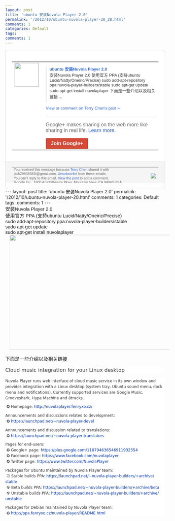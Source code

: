 ```yaml
---
layout: post
title: 'ubuntu 安装Nuvola Player 2.0'
permalink: '/2012/10/ubuntu-nuvola-player-20_28.html'
comments: 1
categories: Default
tags: 
comments: 1
---
```

<div style="border:solid 1px #dfdfdf;color:#686868;font:13px Arial"><div style="background-color:#fff;padding:20px;"><table cellpadding="0" cellspacing="0"><tr><td style="padding-right:15px;vertical-align:top"><a href="https://plus.google.com/_/notifications/emlink?emrecipient=110200756825219614165&amp;emid=CLj_rJqTpLMCFSqaTAodqS4AAA&amp;path=%2F108643996575278738906&amp;dt=1351442385030&amp;uob=8"><img height="75" src="https://lh3.googleusercontent.com/-KKRGTyJ5Bl0/AAAAAAAAAAI/AAAAAAAAEEY/jllxqER5dCk/s75-c-k-a/photo.jpg" style="border:solid 1px #cccccc;" width="75"/></a></td><td style="width:578px;color:#333;font:13px Arial;vertical-align:top"><div style="padding-bottom:10px"></div><div style="margin-bottom:10px;padding-left:10px; border-left:2px solid #EAEAEA"><span style="margin-right:5px"><a href="http://www.loveapp.me/2012/10/ubuntu-nuvola-player-20.html" style="color:#3366CC;text-decoration:none"><span style="font-weight:bold">ubuntu 安装Nuvola Player 2.0</span></a><div style="padding-bottom:10px">安装Nuvola Player 2.0 使用官方 PPA (支持ubuntu Lucid/Natty/Oneiric/<wbr/>Precise) sudo add-apt-repository ppa:nuvola-player-bu<wbr/>ilders/stable sudo apt-get update sudo apt-get install nuvolaplayer 下面是一些介绍以及相关链接 ...</div></span></div><a href="https://plus.google.com/_/notifications/emlink?emrecipient=110200756825219614165&amp;emid=CLj_rJqTpLMCFSqaTAodqS4AAA&amp;path=%2F108643996575278738906%2Fposts%2FHuXnShCJavp%3Fgpinv%3DAMIXal-6DZm6pSGqNwZbYRInCQkJ1qjt9PKqWJwEZoFYCaFxywGZJ5q9oF51C1SWZ2df0p8iBQkG9btnUvSv8gXvWteYuMcguRWgztUeZK2p3BBy98Q5Ekk&amp;dt=1351442385030&amp;uob=8" style="color:#3366CC;text-decoration:none">View or comment on Terry Chen's post »</a><div style="margin-top:20px;border-top:solid 1px #dfdfdf"><div style="padding:15px 0;color:#686868;font:16px Arial">Google+ makes sharing on the web more like sharing in real life. <a href="http://www.google.com/+/learnmore/" style="color:#3366CC;text-decoration:none">Learn more</a>.</div><a href="https://plus.google.com/_/notifications/emlink?emrecipient=110200756825219614165&amp;emid=CLj_rJqTpLMCFSqaTAodqS4AAA&amp;path=%2F%3Fgpinv%3DAMIXal-6DZm6pSGqNwZbYRInCQkJ1qjt9PKqWJwEZoFYCaFxywGZJ5q9oF51C1SWZ2df0p8iBQkG9btnUvSv8gXvWteYuMcguRWgztUeZK2p3BBy98Q5Ekk&amp;dt=1351442385030&amp;uob=8" style="display:inline-block;padding:7px 15px;background-color:#d44b38; color:#fff;font-size:16px; font-weight:bold;border-radius:2px;-webkit-border-radius:2px; -moz-border-radius:2px;border:solid 1px #c43b28; white-space:nowrap;text-decoration:none">Join Google+</a></div></td></tr></table></div><div style="border-top:solid 1px #dfdfdf;padding:0 20px; background-color:#f5f5f5"><table cellpadding="0" cellspacing="0" style="height:50px"><tbody><tr><td style="vertical-align:middle;width:100%; color:#636363;font:11px Arial; line-height:120%">You received this message because <a href="https://plus.google.com/_/notifications/emlink?emrecipient=110200756825219614165&amp;emid=CLj_rJqTpLMCFSqaTAodqS4AAA&amp;path=%2F108643996575278738906%3Fgpinv%3DAMIXal-6DZm6pSGqNwZbYRInCQkJ1qjt9PKqWJwEZoFYCaFxywGZJ5q9oF51C1SWZ2df0p8iBQkG9btnUvSv8gXvWteYuMcguRWgztUeZK2p3BBy98Q5Ekk&amp;dt=1351442385030&amp;uob=8" style="color:#3366CC;text-decoration:none">Terry Chen</a> shared it with jack29834582t@gmail.com. <a href="https://plus.google.com/_/notifications/emlink?emrecipient=110200756825219614165&amp;emid=CLj_rJqTpLMCFSqaTAodqS4AAA&amp;path=%2F_%2Fnonplus%2Femailsettings%3Fgpinv%3DAMIXal-6DZm6pSGqNwZbYRInCQkJ1qjt9PKqWJwEZoFYCaFxywGZJ5q9oF51C1SWZ2df0p8iBQkG9btnUvSv8gXvWteYuMcguRWgztUeZK2p3BBy98Q5Ekk%26est%3DADH5u8Ww9t9z2AYJYrIj-KWtBADoE8tQrwavF481ooAYSPVNmiQb5InWlizchQ1RuztLPeUQoUazmVl8vRCiVCrkOldSpDRQhSfBFZSRfST7ma6TN18U48r7ZHw5NXfOeVYlhSndCZ8xYuRmG9alSm-aKPagQB0mYw&amp;dt=1351442385030&amp;uob=8" style="color:#3366CC;text-decoration:none">Unsubscribe</a> from these emails.<br/>You can't reply to this email. <a href="https://plus.google.com/_/notifications/emlink?emrecipient=110200756825219614165&amp;emid=CLj_rJqTpLMCFSqaTAodqS4AAA&amp;path=%2F108643996575278738906%2Fposts%2FHuXnShCJavp%3Fgpinv%3DAMIXal-6DZm6pSGqNwZbYRInCQkJ1qjt9PKqWJwEZoFYCaFxywGZJ5q9oF51C1SWZ2df0p8iBQkG9btnUvSv8gXvWteYuMcguRWgztUeZK2p3BBy98Q5Ekk&amp;dt=1351442385030&amp;uob=8" style="color:#3366CC;text-decoration:none">View the post</a> to add a comment.<br/>Google Inc., 1600 Amphitheatre Pkwy, Mountain View, CA 94043 USA<br/></td><td><img src="https://ssl.gstatic.com/s2/oz/images/notifications/logo/google-plus-6617a72bb36cc548861652780c9e6ff1.png"/></td></tr></tbody></table></div></div>---
layout: post
title: 'ubuntu 安装Nuvola Player 2.0'
permalink: '/2012/10/ubuntu-nuvola-player-20.html'
comments: 1
categories: Default
tags: 
comments: 1
---
<div dir="ltr" style="text-align: left;" trbidi="on"><b id="internal-source-marker_0.7024855653289706" style="font-weight: normal;"><span style="font-family: Arial; font-size: 15px; vertical-align: baseline; white-space: pre-wrap;">安装Nuvola Player 2.0</span><br/><span style="font-family: Arial; font-size: 15px; vertical-align: baseline; white-space: pre-wrap;">使用官方 </span><span style="font-family: Arial; font-size: 15px; vertical-align: baseline; white-space: pre-wrap;">PPA</span><span style="font-family: Arial; font-size: 15px; vertical-align: baseline; white-space: pre-wrap;"> (支持ubuntu Lucid/Natty/Oneiric/Precise)</span><br/><span style="font-family: Arial; font-size: 15px; vertical-align: baseline; white-space: pre-wrap;">sudo add-apt-repository ppa:nuvola-player-builders/stable</span><br/><span style="font-family: Arial; font-size: 15px; vertical-align: baseline; white-space: pre-wrap;">sudo apt-get update</span><br/><span style="font-family: Arial; font-size: 15px; vertical-align: baseline; white-space: pre-wrap;">sudo apt-get install nuvolaplayer</span></b><br/><div class="separator" style="clear: both; text-align: center;"><a href="http://2.bp.blogspot.com/-hux9UEUgvxA/UI1bt3ZnreI/AAAAAAAAtGc/5kh9Qf7pB3E/s1600/Nuvola-Player+(1).jpg" imageanchor="1" style="margin-left: 1em; margin-right: 1em;"><img border="0" height="363" src="http://2.bp.blogspot.com/-hux9UEUgvxA/UI1bt3ZnreI/AAAAAAAAtGc/5kh9Qf7pB3E/s1600/Nuvola-Player+(1).jpg" width="640"/></a></div><b style="font-weight: normal;"><span style="font-family: Arial; font-size: 15px; vertical-align: baseline; white-space: pre-wrap;"><br/></span></b><span style="font-family: Arial;"><span style="font-size: 15px; white-space: pre-wrap;">下面是一些介绍以及相关链接</span></span><br/><br/><div class="summary" id="yui_3_5_1_1_1351439118968_90" style="background-color: white; color: #333333; font-family: Ubuntu, 'Bitstream Vera Sans', 'DejaVu Sans', Tahoma, sans-serif; font-size: 16px; line-height: 18px; margin: 0px 0px 1em; padding: 0px;"><div id="yui_3_5_1_1_1351439118968_89" style="margin-bottom: 0.8em; max-width: 45em; padding: 0px; width: auto;">Cloud music integration for your Linux desktop</div></div><div class="description" style="background-color: white; clear: both; color: #333333; font-family: Ubuntu, 'Bitstream Vera Sans', 'DejaVu Sans', Tahoma, sans-serif; font-size: 12px; line-height: 18px; margin: 0px; padding: 0px;"><div style="margin-bottom: 0.8em; max-width: 45em; padding: 0px; width: auto;">Nuvola Player runs web interface of cloud music service in its own window and provides integration with a Linux desktop (system tray, Ubuntu sound menu, dock menu and notifications). Currently supported services are Google Music, Grooveshark, Hype Machine and 8tracks.</div><div style="margin-bottom: 0.8em; max-width: 45em; padding: 0px; width: auto;">&nbsp;✪ Homepage:&nbsp;<a href="http://nuvolaplayer.fenryxo.cz/" rel="nofollow" style="color: #0033aa; text-decoration: none;">http://<wbr/>nuvolaplayer.<wbr/>fenryxo.<wbr/>cz/</a></div><div style="margin-bottom: 0.8em; max-width: 45em; padding: 0px; width: auto;">Announcements and discuccions related to development:<br/>&nbsp;✪&nbsp;<a href="https://launchpad.net/~nuvola-player-devel" rel="nofollow" style="color: #0033aa; text-decoration: none;">https:/<wbr/>/launchpad.<wbr/>net/~nuvola-<wbr/>player-<wbr/>devel</a></div><div style="margin-bottom: 0.8em; max-width: 45em; padding: 0px; width: auto;">Announcements and discussion related to translations:<br/>&nbsp;✪&nbsp;<a href="https://launchpad.net/~nuvola-player-translators" rel="nofollow" style="color: #0033aa; text-decoration: none;">https:/<wbr/>/launchpad.<wbr/>net/~nuvola-<wbr/>player-<wbr/>translators</a></div><div style="margin-bottom: 0.8em; max-width: 45em; padding: 0px; width: auto;">Pages for end-users:<br/>&nbsp;✪ Google+ page:&nbsp;<a href="https://plus.google.com/110794636546911932554" rel="nofollow" style="color: #0033aa; text-decoration: none;">https:/<wbr/>/plus.google.<wbr/>com/11079463654<wbr/>6911932554</a><br/>&nbsp;✪ Facebook page:&nbsp;<a href="https://www.facebook.com/nuvolaplayer" rel="nofollow" style="color: #0033aa; text-decoration: none;">https:/<wbr/>/www.facebook.<wbr/>com/nuvolaplaye<wbr/>r</a><br/>&nbsp;✪ Twitter page:&nbsp;<a href="https://www.twitter.com/NuvolaPlayer" rel="nofollow" style="color: #0033aa; text-decoration: none;">https:/<wbr/>/www.twitter.<wbr/>com/NuvolaPlaye<wbr/>r</a></div><div style="margin-bottom: 0.8em; max-width: 45em; padding: 0px; width: auto;">Packages for Ubuntu maintained by Nuvola Player team:<br/>&nbsp;☑ Stable builds PPA:&nbsp;<a href="https://launchpad.net/~nuvola-player-builders/+archive/stable" rel="nofollow" style="color: #0033aa; text-decoration: none;">https:/<wbr/>/launchpad.<wbr/>net/~nuvola-<wbr/>player-<wbr/>builders/<wbr/>+archive/<wbr/>stable</a><br/>&nbsp;☢ Beta builds PPA:&nbsp;<a href="https://launchpad.net/~nuvola-player-builders/+archive/beta" rel="nofollow" style="color: #0033aa; text-decoration: none;">https:/<wbr/>/launchpad.<wbr/>net/~nuvola-<wbr/>player-<wbr/>builders/<wbr/>+archive/<wbr/>beta</a><br/>&nbsp;☢ Unstable builds PPA:&nbsp;<a href="https://launchpad.net/~nuvola-player-builders/+archive/unstable" rel="nofollow" style="color: #0033aa; text-decoration: none;">https:/<wbr/>/launchpad.<wbr/>net/~nuvola-<wbr/>player-<wbr/>builders/<wbr/>+archive/<wbr/>unstable</a></div><div style="margin-bottom: 0.8em; max-width: 45em; padding: 0px; width: auto;">Packages for Debian maintained by Nuvola Player team:<br/>&nbsp;✪&nbsp;<a href="http://ppa.fenryxo.cz/nuvola-player/README.html" rel="nofollow" style="color: #0033aa; text-decoration: none;">http://<wbr/>ppa.fenryxo.<wbr/>cz/nuvola-<wbr/>player/<wbr/>README.<wbr/>html</a></div></div></div>